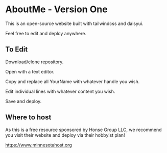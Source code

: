 # AboutMe - Version One

This is an open-source website built with tailwindcss and daisyui.

Feel free to edit and deploy anywhere.



## To Edit
Download/clone repository.

Open with a text editor.

Copy and replace all YourName with whatever handle you wish.

Edit individual lines with whatever content you wish.

Save and deploy.
## Where to host
As this is a free resource sponsored by Honse Group LLC, we recommend you visit their website and deploy via their hobbyist plan!

https://www.minnesotahost.org
